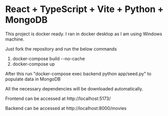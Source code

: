 # React + TypeScript + Vite + Python + MongoDB

This project is docker ready. I ran in docker desktop as I am using Windows machine.

Just fork the repository and run the below commands

1. docker-compose build --no-cache
2. docker-compose up

After this run "docker-compose exec backend python app/seed.py" to populate data in MongoDB

All the necessary dependencies will be downloaded automatically.

Frontend can be accessed at http://localhost:5173/

Backend can be accessed at http://localhost:8000/movies
